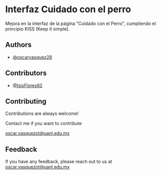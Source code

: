 
# Interfaz Cuidado con el perro

Mejora en la interfaz de la página "Cuidado con el Perro", cumpliendo el principio KISS (Keep it simple).



## Authors

- [@oscarvasquez28](https://github.com/oscarvasquez28)


## Contributors

- [@IsisFlores82](https://github.com/IsisFlores82)


## Contributing

Contributions are always welcome!

Contact me if you want to contribute

oscar.vasquezot@uanl.edu.mx



## Feedback

If you have any feedback, please reach out to us at oscar.vasquezot@uanl.edu.mx







